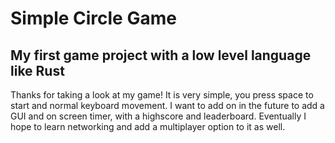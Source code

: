 Simple Circle Game
==================

My first game project with a low level language like Rust
---------------------------------------------------------

Thanks for taking a look at my game! It is very simple, you press space to start and normal keyboard movement.
I want to add on in the future to add a GUI and on screen timer, with a highscore and leaderboard. Eventually I hope to learn networking and add a multiplayer option to it as well. 

